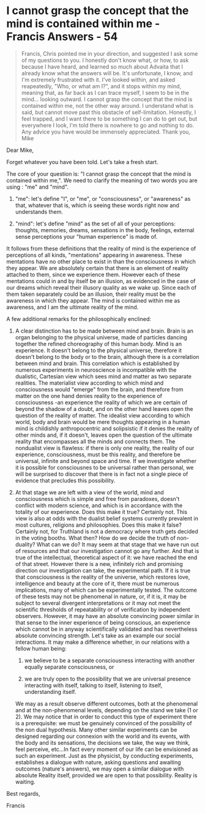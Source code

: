 # I cannot grasp the concept that the mind is contained within me - Francis Answers - 54


>Francis, Chris pointed me in your direction, and suggested I ask some of my questions to you. I honestly don't know what, or how, to ask because I have heard, and learned so much about Advaita that I already know what the answers will be. It's unfortunate, I know, and I'm extremely frustrated with it. I've looked within, and asked reapeatedly, "Who, or what am I?", and it stops within my mind, meaning that, as far back as I can trace myself, I seem to be in the mind... looking outward. I cannot grasp the concept that the mind is contained within me, not the other way around. I understand what is said, but cannot move past this obstacle of self-limitation. Honestly, I feel trapped, and I want there to be something I can do to get out, but everywhere I look, I'm told there is nowhere to go and nothing to do. Any advice you have would be immensely appreciated. Thank you, Mike

Dear Mike,

Forget whatever you have been told. Let's take a fresh start.

The core of your question is: "I cannot grasp the concept that the mind is contained within me,". We need to clarify the meaning of two words you are using : "me" and "mind".

1. "me": let's define "I", or "me", or "consciousness", or "awareness" as that, whatever that is, which is seeing these words right now and understands them.

2. "mind": let's define "mind" as the set of all of your perceptions: thoughts, memories, dreams, sensations in the body, feelings, external sense perceptions your "human experience" is made of.

It follows from these definitions that the reality of mind is the experience of perceptions of all kinds, "mentations" appearing in awareness. These mentations have no other place to exist in than the consciousness in which they appear. We are absolutely certain that there is an element of reality attached to them, since we experience them. However each of these mentations could in and by itself be an illusion, as evidenced in the case of our dreams which reveal their illusory quality as we wake up. Since each of them taken separately could be an illusion, their reality must be the awareness in which they appear. The mind is contained within me as awareness, and I am the ultimate reality of the mind.

A few additional remarks for the philosophically enclined:

1. A clear distinction has to be made between mind and brain. Brain is an organ belonging to the physical universe, made of particles dancing together the refined choreography of this human body. Mind is an experience. It doesn't belong to the physical universe, therefore it doesn't belong to the body or to the brain, although there is a correlation between mind and brain. This correlation which is established by numerous experiments in neuroscience is incompatible with the dualistic, Cartesian view which sees mind and matter as two separate realities. The materialist view according to which mind and consciousness would "emerge" from the brain, and therefore from matter on the one hand denies reality to the experience of consciousness -an experience the reality of which we are certain of beyond the shadow of a doubt, and on the other hand leaves open the question of the reality of matter. The idealist view according to which world, body and brain would be mere thoughts appearing in a human mind is childishly anthropocentric and solipsistic if it denies the reality of other minds and, if it doesn't, leaves open the question of the ultimate reality that encompasses all the minds and connects them. The nondualist view is flawless: if there is only one reality, the reality of our experience, consciousness, must be this reality, and therefore be universal, infinite and beyond space and time. If we investigate whether it is possible for consciousnes to be universal rather than personal, we will be surprised to discover that there is in fact not a single piece of evidence that precludes this possibility.

2. At that stage we are left with a view of the world, mind and consciousness which is simple and free from paradoxes, doesn't conflict with modern science, and which is in accordance with the totality of our experience. Does this make it true? Certainly not. This view is also at odds with the dualist belief systems currently prevalent in most cultures, religions and philosophies. Does this make it false? Certainly not, for Truthland is not a democracy where truth gets decided in the voting booths. What then? How do we decide the truth of non-duality? What can we do? It may seem at that stage that we have run out of resources and that our investigation cannot go any further. And that is true of the intellectual, theoretical aspect of it: we have reached the end of that street. However there is a new, infinitely rich and promising direction our investigation can take, the experimental path. If it is true that consciousness is the reality of the universe, which restores love, intelligence and beauty at the core of it, there must be numerous implications, many of which can be experimentally tested. The outcome of these tests may not be phenomenal in nature, or, if it is, it may be subject to several divergent interpretations or it may not meet the scientific thresholds of repeatability or of verification by independent observers. However, it may have an absolute convincing power similar in that sense to the inner experience of being conscious, an experience which cannot be in anyway scientifically validated and has nevertheless absolute convincing strength. Let's take as an example our social interactions. It may make a difference whether, in our relations with a fellow human being:

   1. we believe to be a separate consciousness interacting with another equally separate consciousness, or 

   2. we are truly open to the possibility that we are universal presence interacting with itself, talking to itself, listening to itself, understanding itself.

    We may as a result observe different outcomes, both at the phenomenal and at the non-phenomenal levels, depending on the stand we take (1 or 2). We may notice that in order to conduct this type of experiment there is a prerequisite: we must be genuinely convinced of the possibility of the non dual hypothesis. Many other similar experiments can be designed regarding our connexion with the world and its events, with the body and its sensations, the decisions we take, the way we think, feel perceive, etc...In fact every moment of our life can be envisioned as such an experiment. Just as the physicist, by conducting experiments, establishes a dialogue with nature, asking questions and awaiting outcomes (nature's answers), we may open a similar dialogue with absolute Reality itself, provided we are open to that possibility. Reality is waiting.

Best regards,

Francis

